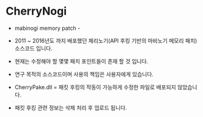 # CherryNogi

- mabinogi memory patch -

- 2011 ~ 2016년도 까지 배포했던 체리노기(API 후킹 기반의 마비노기 메모리 패치) 소스코드 입니다.

- 현재는 수정해야 할 몇몇 패치 포인트들이 존재 할 것 입니다.

- 연구 목적의 소스코드이며 사용의 책임은 사용자에게 있습니다.

- CherryPake.dll = 패킷 후킹의 작동이 가능하게 수정한 파일로 배포되지 않았습니다.
- 패킷 후킹 관련 정보는 삭제 처리 후 업로드 됩니다.
